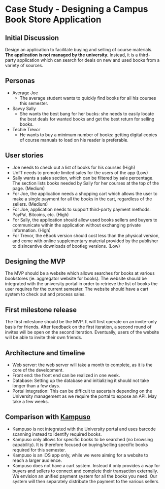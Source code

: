 # Case Study - Designing a Campus Book Store Application

## Initial Discussion

Design an application to facilitate buying and selling of course materials. **The application is not managed by the university.** Instead, it is a third-party application which can search for deals on new and used books from a variety of sources.

## Personas

* Average Joe
  * The average student wants to quickly find books for all his courses this semester.
* Savvy Sally
  * She wants the best bang for her bucks: she needs to easily locate the best deals for wanted books and get the best return for selling books.
* Techie Trevor
  * He wants to buy a minimum number of books: getting digital copies of course manuals to load on his reader is preferable.
  
## User stories

* Joe needs to check out a list of books for his courses (High)
* UofT needs to promote limited sales for the users of the app (Low)
* Sally wants a sales section, which can be filtered by sale percentage. The section lists books needed by Sally for her courses at the top of the page. (Medium)
* For Joe, the application needs a shopping cart which allows the user to make a single payment for all the books in the cart, regardless of the sellers. (Medium)
* For Joe, application needs to support third-party payment methods: PayPal, Bitcoins, etc. (High)
* For Sally, the application should allow used books sellers and buyers to communicate within the application without exchanging private information. (High)
* For Trevor, the eBook version should cost less than the physical version, and come with online supplementary material provided by the publisher to disincentive downloads of bootleg versions. (Low)

## Designing the MVP

The MVP should be a website which allows searches for books at various bookstores (ie. aggregator website for books). The website should be integrated with the university portal in order to retrieve the list of books the user requires for the current semester. The website should have a cart system to check out and process sales.

## First milestone release

The first milestone should be the MVP. It will first operate on an invite-only basis for friends. After feedback on the first iteration, a second round of invites will be open on the second iteration. Eventually, users of the website will be able to invite their own friends. 

## Architecture and timeline

* Web server: the web server will take a month to complete, as it is the core of the development.
* Front end: the front end can be realized in one week.
* Database: Setting up the database and initializing it should not take longer than a few days.
* Portal integration: This can be difficult to ascertain depending on the University management as we require the portal to expose an API. May take a few weeks.

## Comparison with [Kampuso](http://www.kampuso.com/)

* Kampuso is not integrated with the University portal and uses barcode scanning instead to identify required books.
* Kampuso only allows for specific books to be searched (no browsing capability). It is therefore focused on buying/selling specific books required for this semester.
* Kampuso is an iOS app only, while we were aiming for a website to reach a larger audience.
* Kampuso does not have a cart system. Instead it only provides a way for buyers and sellers to connect and complete their transaction externally. We envision an unified payment system for all the books you need. Our system will then separately distribute the payment to the various sellers.

